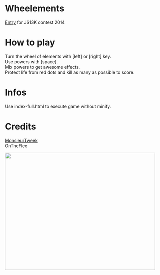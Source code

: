 Wheelements
===========

<a href="http://js13kgames.com/entries/wheelements">Entry</a> for JS13K contest 2014

How to play
===========
Turn the wheel of elements with [left] or [right] key.<br/>
Use powers with [space].<br/>
Mix powers to get awesome effects.<br/>
Protect life from red dots and kill as many as possible to score.

Infos
===========
Use index-full.html to execute game without minify.

Credits
===========
<a href="https://github.com/MonsieurTweek">MonsieurTweek</a><br/>
OnTheFlex

<img src ="http://smile-engine.com/wheelements/wheel_of_power.jpg" width="480px" height="375px"/>
